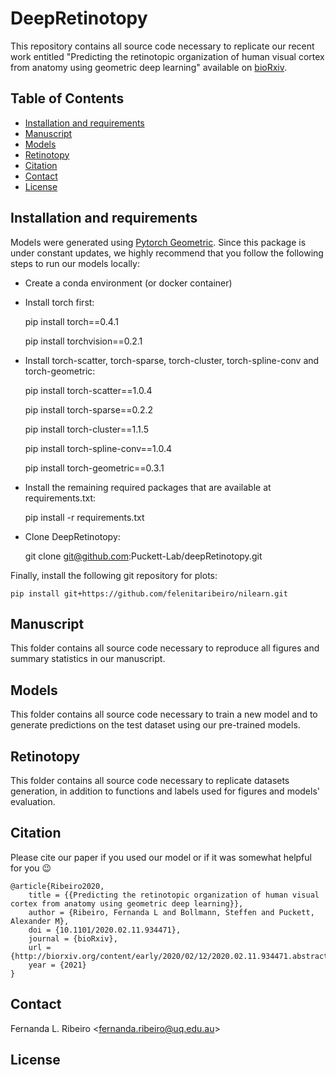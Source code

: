 # DeepRetinotopy

This repository contains all source code necessary to replicate our recent work entitled "Predicting the retinotopic organization of human visual cortex from anatomy using geometric deep learning" available on 
 [bioRxiv](https://www.biorxiv.org/content/10.1101/2020.02.11.934471v3).

## Table of Contents
* [Installation and requirements](#installation-and-requirements)
* [Manuscript](#manuscript)
* [Models](#models)
* [Retinotopy](#retinotopy)
* [Citation](#citation)
* [Contact](#contact)
* [License](#license)


## Installation and requirements 

Models were generated using [Pytorch Geometric](https://pytorch-geometric.readthedocs.io/en/latest/). Since this package is under constant updates, we highly recommend that 
you follow the following steps to run our models locally:

- Create a conda environment (or docker container)
- Install torch first:
		

    pip install torch==0.4.1    

    pip install torchvision==0.2.1
	
	
- Install torch-scatter, torch-sparse, torch-cluster, torch-spline-conv and torch-geometric:
	 
	 
	pip install torch-scatter==1.0.4

	pip install torch-sparse==0.2.2

	pip install torch-cluster==1.1.5

	pip install torch-spline-conv==1.0.4

    pip install torch-geometric==0.3.1


- Install the remaining required packages that are available at requirements.txt: 


    pip install -r requirements.txt
    
    
- Clone DeepRetinotopy:


    git clone git@github.com:Puckett-Lab/deepRetinotopy.git
    

Finally, install the following git repository for plots:

    pip install git+https://github.com/felenitaribeiro/nilearn.git


## Manuscript

This folder contains all source code necessary to reproduce all figures and summary statistics in our manuscript.

## Models

This folder contains all source code necessary to train a new model and to generate predictions on the test dataset 
using our pre-trained models.

## Retinotopy

This folder contains all source code necessary to replicate datasets generation, in addition to functions and labels 
used for figures and models' evaluation. 

## Citation

Please cite our paper if you used our model or if it was somewhat helpful for you :wink:

    @article{Ribeiro2020,
        title = {{Predicting the retinotopic organization of human visual cortex from anatomy using geometric deep learning}},
        author = {Ribeiro, Fernanda L and Bollmann, Steffen and Puckett, Alexander M},
        doi = {10.1101/2020.02.11.934471},
        journal = {bioRxiv},
        url = {http://biorxiv.org/content/early/2020/02/12/2020.02.11.934471.abstract},
        year = {2021}
    }


## Contact
Fernanda L. Ribeiro <[fernanda.ribeiro@uq.edu.au](fernanda.ribeiro@uq.edu.au)>


## License
